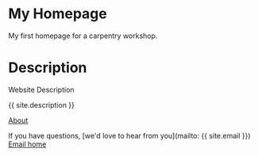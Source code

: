 # My Homepage
My first homepage for a carpentry workshop.

# Description
Website Description


{{ site.description }}


[About](about.md)

If you have questions, [we'd love to hear from you](mailto: {{ site.email }})
[Email home](mailto: "jonjab@ucsb.edu")
